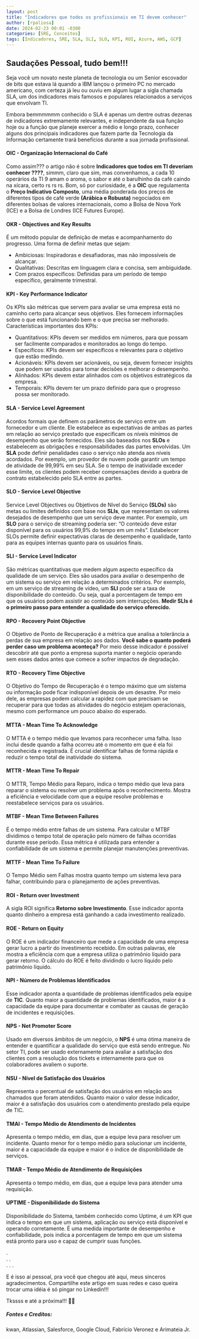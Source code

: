 ```yaml
---
layout: post
title: "Indicadores que todos os profissionais em TI devem conhecer"
author: [rpaliosa]
date: 2024-02-23 00:01 -0300
categories: [SRE, Conceitos]
tags: [Indicadores, SRE, SLA, SLI, SLO, KPI, ROI, Azure, AWS, GCP]
---
```


## Saudações Pessoal, tudo bem!!!

Seja você um novato neste planeta de tecnologia ou um Senior escovador de bits que estava lá quando a IBM lançou o primeiro PC no mercado americano, com certeza já leu ou ouviu em algum lugar a sigla chamada SLA, um dos indicadores mais famosos e populares relacionados a serviços que envolvam TI.

Embora bemmmmmm conhecido o SLA é apenas um dentre outras dezenas de indicadores extremamente relevantes, e independente da sua função hoje ou a função que planeje exercer a médio e longo prazo, conhecer alguns dos principais indicadores que fazem parte da Tecnologia da Informação certamente trará benefícios durante a sua jornada profissional.

#### OIC - Organização Internacional do Café  

Como assim??? o artigo não é sobre **Indicadores que todos em TI deveriam conhecer ????**, simmm, claro que sim, mas convenhamos, a cada 10 operários da TI 9 amam o aroma, o sabor e até o barulhinho da café caindo na xícara, certo rs rs rs.
Bom, só por curiosidade, é a **OIC** que regulamenta o **Preço Indicativo Composto**, uma média ponderada dos preços de diferentes tipos de café verde **(Arábica e Robusta)** negociados em diferentes bolsas de valores internacionais, como a Bolsa de Nova York (ICE) e a Bolsa de Londres (ICE Futures Europe). 

#### OKR - Objectives and Key Results  

É um método popular de definição de metas e acompanhamento do progresso.
Uma forma de definir metas que sejam:
- Ambiciosas: Inspiradoras e desafiadoras, mas não impossíveis de alcançar.
- Qualitativas: Descritas em linguagem clara e concisa, sem ambiguidade.
- Com prazos específicos: Definidas para um período de tempo específico, geralmente trimestral.

#### KPI - Key Performance Indicator

Os KPIs são métricas que servem para avaliar se uma empresa está no caminho certo para alcançar seus objetivos. Eles fornecem informações sobre o que está funcionando bem e o que precisa ser melhorado.
Características importantes dos KPIs:
- Quantitativos: KPIs devem ser medidos em números, para que possam ser facilmente comparados e monitorados ao longo do tempo.
- Específicos: KPIs devem ser específicos e relevantes para o objetivo que estão medindo.
- Acionáveis: KPIs devem ser acionáveis, ou seja, devem fornecer insights que podem ser usados para tomar decisões e melhorar o desempenho.
- Alinhados: KPIs devem estar alinhados com os objetivos estratégicos da empresa.
- Temporais: KPIs devem ter um prazo definido para que o progresso possa ser monitorado.

#### SLA - Service Level Agreement 

Acordos formais que definem os parâmetros de serviço entre um fornecedor e um cliente. 
Ele estabelece as expectativas de ambas as partes em relação ao serviço prestado
que especificam os níveis mínimos de desempenho que serão fornecidos. Eles são baseados nos **SLOs** e estabelecem as obrigações e responsabilidades das partes envolvidas. Um **SLA** pode definir penalidades caso o serviço não atenda aos níveis acordados. 
Por exemplo, um provedor de nuvem pode garantir um tempo de atividade de 99,99% em seu SLA. Se o tempo de inatividade exceder esse limite, os clientes podem receber compensações devido a quebra de contrato estabelecido pelo SLA entre as partes.

#### SLO - Service Level Objective

Service Level Objectives ou Objetivos de Nível do Serviço **(SLOs)** são metas ou limites definidos com base nos **SLIs**, que representam os valores desejados de desempenho que um serviço deve manter. Por exemplo, um **SLO** para o serviço de streaming poderia ser: “O conteúdo deve estar disponível para os usuários 99,9% do tempo em um mês”. Estabelecer SLOs permite definir expectativas claras de desempenho e qualidade, tanto para as equipes internas quanto para os usuários finais.

#### SLI - Service Level Indicator

São métricas quantitativas que medem algum aspecto específico da qualidade de um serviço. Eles são usados para avaliar o desempenho de um sistema ou serviço em relação a determinados critérios. Por exemplo, em um serviço de streaming de vídeo, um **SLI** pode ser a taxa de disponibilidade do conteúdo. Ou seja, qual a porcentagem de tempo em que os usuários podem assistir ao conteúdo sem interrupções. 
**Medir SLIs é o primeiro passo para entender a qualidade do serviço oferecido.**

#### RPO - Recovery Point Objective

O Objetivo de Ponto de Recuperação é a métrica que analisa a tolerância a perdas de sua empresa em relação aos dados. **Você sabe o quanto poderá perder caso um problema aconteça?** 
Por meio desse indicador é possível descobrir até que ponto a empresa suporta manter o negócio operando sem esses dados antes que comece a sofrer impactos de degradação.

#### RTO - Recovery Time Objective

O Objetivo do Tempo de Recuperação é o tempo máximo que um sistema ou informação pode ficar indisponível depois de um desastre. Por meio dele, as empresas podem calcular a rapidez com que precisam se recuperar para que todas as atividades do negócio estejam operacionais, mesmo com performance um pouco abaixo do esperado.

#### MTTA - Mean Time To Acknowledge 

O MTTA é o tempo médio que levamos para reconhecer uma falha. Isso inclui desde quando a falha ocorreu até o momento em que é ela foi reconhecida e registrada.
É crucial identificar falhas de forma rápida e reduzir o tempo total de inatividade do sistema. 

#### MTTR - Mean Time To Repair 

O MTTR, Tempo Médio para Reparo, indica o tempo médio que leva para reparar o sistema ou resolver um problema após o reconhecimento.
Mostra a eficiência e velocidade com que a equipe resolve problemas e reestabelece serviços para os usuários.

####  MTBF - Mean Time Between Failures

É o tempo médio entre falhas de um sistema. Para calcular o MTBF dividimos o tempo total de operação pelo número de falhas ocorridas durante esse período.
Essa métrica é utilizada para entender a confiabilidade de um sistema e permite planejar manutenções preventivas.

#### MTTF - Mean Time To Failure

O Tempo Médio sem Falhas mostra quanto tempo um sistema leva para falhar, contribuindo para o planejamento de ações preventivas.

#### ROI - Return over Investment

A sigla ROI significa **Retorno sobre Investimento**.
Esse indicador aponta quanto dinheiro a empresa está ganhando a cada investimento realizado.

#### ROE - Return on Equity

O ROE é um indicador financeiro que mede a capacidade de uma empresa gerar lucro a partir do investimento recebido.
Em outras palavras, ele mostra a eficiência com que a empresa utiliza o patrimônio líquido para gerar retorno. O cálculo do ROE é feito dividindo o lucro líquido pelo patrimônio líquido. 

#### NPI - Número de Problemas Identificados

Esse indicador aponta a quantidade de problemas identificados pela equipe de **TIC**. 
Quanto maior a quantidade de problemas identificados, maior é a capacidade da equipe para documentar e combater as causas de geração de incidentes e requisições.

#### NPS - Net Promoter Score

Usado em diversos âmbitos de um negócio, o **NPS** é uma ótima maneira de entender e quantificar a qualidade do serviço que está sendo entregue.
No setor TI, pode ser usado externamente para avaliar a satisfação dos clientes com a resolução dos tickets e internamente para que os colaboradores avaliem o suporte.

#### NSU - Nível de Satisfação dos Usuários

Representa o percentual de satisfação dos usuários em relação aos chamados que foram atendidos.
Quanto maior o valor desse indicador, maior é a satisfação dos usuários com o atendimento prestado pela equipe de TIC.

#### TMAI - Tempo Médio de Atendimento de Incidentes

Apresenta o tempo médio, em dias, que a equipe leva para resolver um incidente.
Quanto menor for o tempo médio para solucionar um incidente, maior é a capacidade da equipe e maior é o índice de disponibilidade de serviços.

#### TMAR - Tempo Médio de Atendimento de Requisições

Apresenta o tempo médio, em dias, que a equipe leva para atender uma requisição. 

#### UPTIME - Disponibilidade do Sistema

Disponibilidade do Sistema, também conhecido como Uptime, é um KPI que indica o tempo em que um sistema, aplicação ou serviço está disponível e operando corretamente.
É uma medida importante de desempenho e confiabilidade, pois indica a porcentagem de tempo em que um sistema está pronto para uso e capaz de cumprir suas funções.

. <br>
. . <br>
. . . <br>

E é isso aí pessoal, pra você que chegou até aqui, meus sinceros agradecimentos. 
Compartilhe este artigo em suas redes e caso queira trocar uma idéia é só pingar no Linkedin!!!

Tkssss e até a próxima!!! 🍻🚀 

##### Fontes e Creditos:

kwan, Atlassian, Salesforce, Google Cloud, Fabrício Veronez e Arimateia Jr.
